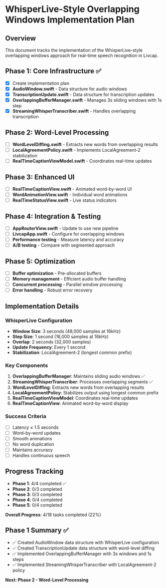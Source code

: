 # WhisperLive-Style Overlapping Windows Implementation Plan

## Overview
This document tracks the implementation of the WhisperLive-style overlapping windows approach for real-time speech recognition in Livcap.

## Phase 1: Core Infrastructure ✅
- [x] Create implementation plan
- [x] **AudioWindow.swift** - Data structure for audio windows
- [x] **TranscriptionUpdate.swift** - Data structure for transcription updates
- [x] **OverlappingBufferManager.swift** - Manages 3s sliding windows with 1s step
- [x] **StreamingWhisperTranscriber.swift** - Handles overlapping transcription

## Phase 2: Word-Level Processing
- [ ] **WordLevelDiffing.swift** - Extracts new words from overlapping results
- [ ] **LocalAgreementPolicy.swift** - Implements LocalAgreement-2 stabilization
- [ ] **RealTimeCaptionViewModel.swift** - Coordinates real-time updates

## Phase 3: Enhanced UI
- [ ] **RealTimeCaptionView.swift** - Animated word-by-word UI
- [ ] **WordAnimationView.swift** - Individual word animations
- [ ] **RealTimeStatusView.swift** - Live status indicators

## Phase 4: Integration & Testing
- [ ] **AppRouterView.swift** - Update to use new pipeline
- [ ] **LivcapApp.swift** - Configure for overlapping windows
- [ ] **Performance testing** - Measure latency and accuracy
- [ ] **A/B testing** - Compare with segmented approach

## Phase 5: Optimization
- [ ] **Buffer optimization** - Pre-allocated buffers
- [ ] **Memory management** - Efficient audio buffer handling
- [ ] **Concurrent processing** - Parallel window processing
- [ ] **Error handling** - Robust error recovery

## Implementation Details

### WhisperLive Configuration
- **Window Size**: 3 seconds (48,000 samples at 16kHz)
- **Step Size**: 1 second (16,000 samples at 16kHz)
- **Overlap**: 2 seconds (32,000 samples)
- **Update Frequency**: Every 1 second
- **Stabilization**: LocalAgreement-2 (longest common prefix)

### Key Components
1. **OverlappingBufferManager**: Maintains sliding audio windows ✅
2. **StreamingWhisperTranscriber**: Processes overlapping segments ✅
3. **WordLevelDiffing**: Extracts new words from overlapping results
4. **LocalAgreementPolicy**: Stabilizes output using longest common prefix
5. **RealTimeCaptionViewModel**: Coordinates real-time updates
6. **RealTimeCaptionView**: Animated word-by-word display

### Success Criteria
- [ ] Latency ≤ 1.5 seconds
- [ ] Word-by-word updates
- [ ] Smooth animations
- [ ] No word duplication
- [ ] Maintains accuracy
- [ ] Handles continuous speech

## Progress Tracking
- **Phase 1**: 4/4 completed ✅
- **Phase 2**: 0/3 completed
- **Phase 3**: 0/3 completed
- **Phase 4**: 0/4 completed
- **Phase 5**: 0/4 completed

**Overall Progress**: 4/18 tasks completed (22%)

## Phase 1 Summary ✅
- ✅ Created AudioWindow data structure with WhisperLive configuration
- ✅ Created TranscriptionUpdate data structure with word-level diffing
- ✅ Implemented OverlappingBufferManager with 3s windows and 1s steps
- ✅ Implemented StreamingWhisperTranscriber with LocalAgreement-2 policy

**Next: Phase 2 - Word-Level Processing** 